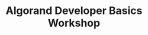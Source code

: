 ---
title: "Algorand Developer Basics Workshop"
description: "A basic workshop for a developer to get started with working on Algorand. This module will cover setting up development environment, generating a wallet, sending transactions, create and transfer assets and how to use smart contract."
type: "course"
category: "Algorand Components"
difficulty: "Intermediate"
summary: "A workshop to help you get started with working on Algorand"
file_path: ""
image: "https://assets-global.website-files.com/5e39e095596498a8b9624af1/5ffca6e3e0d8ad9231cc2af6_Portfolio-course---final.png"
link: "https://docs.google.com/presentation/d/1DnuF8dAxhQvau6zgAyPHzuey4enHW8L_8Ta1py-2hSs/edit#slide=id.g7e7f8553e1_2_46"
status: "open"
---